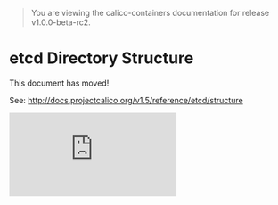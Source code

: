 > You are viewing the calico-containers documentation for release v1.0.0-beta-rc2.

# etcd Directory Structure

This document has moved!

See: http://docs.projectcalico.org/v1.5/reference/etcd/structure

[![Analytics](https://calico-ga-beacon.appspot.com/UA-52125893-3/calico-containers/docs/etcdStructure.md?pixel)](https://github.com/igrigorik/ga-beacon)
